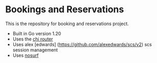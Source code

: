# Bookings and Reservations

This is the repository for booking and reservations project.

- Built in Go version 1.20
- Uses the [chi router](https://github.com/go-chi/chi)
- Uses alex [edwards] (https://github.com/alexedwards/scs/v2) scs session management
- Uses [nosurf](https://github.com/justinas/nosurf)
